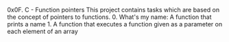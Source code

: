 0x0F. C - Function pointers
	This project contains tasks which are based on the concept of pointers to functions.
	0. What's my name: A function that prints a name 
	1. A function that executes a function given as a parameter on each element of an array 

